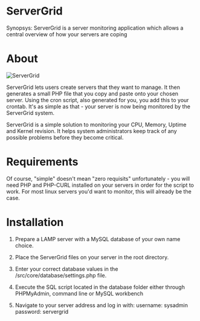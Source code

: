 ServerGrid
==========

Synopsys:
ServerGrid is a server monitoring application which allows a central overview of how your servers are coping


About
=====

![ServerGrid](./documentation/virtualRackDisplay.png "serverGrid")

ServerGrid lets users create servers that they want to manage. It then generates a small PHP file that you copy and paste onto your chosen server. Using the cron script, also generated for you, you add this to your crontab. It's as simple as that - your server is now being monitored by the ServerGrid system.

ServerGrid is a simple solution to monitoring your CPU, Memory, Uptime and Kernel revision. It helps system administrators keep track of any possible problems before they become critical.

Requirements
============

Of course, "simple" doesn't mean "zero requisits" unfortunately - you will need PHP and PHP-CURL installed on your servers in order for the script to work. For most linux servers you'd want to monitor, this will already be the case.

Installation
============

1) Prepare a LAMP server with a MySQL database of your own name choice.

2) Place the ServerGrid files on your server in the root directory.

3) Enter your correct database values in the /src/core/database/settings.php file.

4) Execute the SQL script located in the database folder either through PHPMyAdmin, command line or MySQL workbench

5) Navigate to your server address and log in with:  username: sysadmin  password: servergrid
